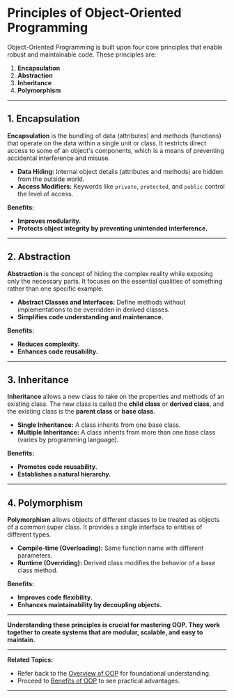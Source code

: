 # Principles of Object-Oriented Programming

Object-Oriented Programming is built upon four core principles that enable robust and maintainable code. These principles are:

1. **Encapsulation**
2. **Abstraction**
3. **Inheritance**
4. **Polymorphism**

---

## **1. Encapsulation**

**Encapsulation** is the bundling of data (attributes) and methods (functions) that operate on the data within a single unit or class. It restricts direct access to some of an object's components, which is a means of preventing accidental interference and misuse.

- **Data Hiding:** Internal object details (attributes and methods) are hidden from the outside world.
- **Access Modifiers:** Keywords like `private`, `protected`, and `public` control the level of access.

**Benefits:**

- **Improves modularity.**
- **Protects object integrity by preventing unintended interference.**

---

## **2. Abstraction**

**Abstraction** is the concept of hiding the complex reality while exposing only the necessary parts. It focuses on the essential qualities of something rather than one specific example.

- **Abstract Classes and Interfaces:** Define methods without implementations to be overridden in derived classes.
- **Simplifies code understanding and maintenance.**

**Benefits:**

- **Reduces complexity.**
- **Enhances code reusability.**

---

## **3. Inheritance**

**Inheritance** allows a new class to take on the properties and methods of an existing class. The new class is called the **child class** or **derived class**, and the existing class is the **parent class** or **base class**.

- **Single Inheritance:** A class inherits from one base class.
- **Multiple Inheritance:** A class inherits from more than one base class (varies by programming language).

**Benefits:**

- **Promotes code reusability.**
- **Establishes a natural hierarchy.**

---

## **4. Polymorphism**

**Polymorphism** allows objects of different classes to be treated as objects of a common super class. It provides a single interface to entities of different types.

- **Compile-time (Overloading):** Same function name with different parameters.
- **Runtime (Overriding):** Derived class modifies the behavior of a base class method.

**Benefits:**

- **Improves code flexibility.**
- **Enhances maintainability by decoupling objects.**

---

**Understanding these principles is crucial for mastering OOP. They work together to create systems that are modular, scalable, and easy to maintain.**

---

**Related Topics:**

- Refer back to the [Overview of OOP](Overview.md) for foundational understanding.
- Proceed to [Benefits of OOP](Benefits.md) to see practical advantages.

---

